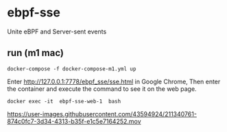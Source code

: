 # ebpf-sse

Unite eBPF and Server-sent events

## run (m1 mac)

```shell
docker-compose -f docker-compose-m1.yml up
```

Enter http://127.0.0.1:7778/ebpf_sse/sse.html in Google Chrome, Then enter the container and execute the command to see
it on the web page.

```shell
docker exec -it  ebpf-sse-web-1  bash
```
https://user-images.githubusercontent.com/43594924/211340761-874c0fc7-3d34-4313-b35f-e1c5e7164252.mov

